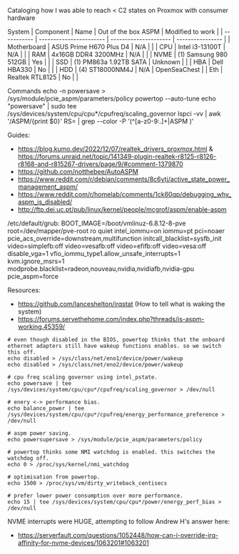 Cataloging how I was able to reach < C2 states on Proxmox with consumer hardware

System
| Component   | Name                    |  Out of the box ASPM  | Modified to work |
| ----------- | ----------------------- | --------------------- | ---------------- |
| Motherboard | ASUS Prime H670 Plus D4 | N/A                   |                  |
| CPU         | Intel i3-13100T         | N/A                   |                  |
| RAM         | 4x16GB DDR4 3200MHz     | N/A                   |                  |
| NVME        | (1) Samsung 980 512GB   | Yes                   |                  |
| SSD         | (1)  PM863a 1.92TB SATA | Unknown               |                  |
| HBA         | Dell HBA330             | No                    |                  |
| HDD         | (4) ST18000NM4J         | N/A                   | OpenSeaChest     |
| Eth         | Realtek RTL8125         | No                    |                  |


Commands 
echo -n powersave > /sys/module/pcie_aspm/parameters/policy
powertop --auto-tune
echo "powersave" | sudo tee /sys/devices/system/cpu/cpu*/cpufreq/scaling_governor
lspci -vv | awk '/ASPM/{print $0}' RS= | grep --color -P '(^[a-z0-9:.]+|ASPM )'

Guides:
- https://blog.kumo.dev/2022/12/07/realtek_drivers_proxmox.html & https://forums.unraid.net/topic/141349-plugin-realtek-r8125-r8126-r8168-and-r815267-drivers/page/9/#comment-1379870
- https://github.com/notthebee/AutoASPM
- https://www.reddit.com/r/debian/comments/8c6ytj/active_state_power_management_aspm/
- https://www.reddit.com/r/homelab/comments/1ck60qp/debugging_why_aspm_is_disabled/
- http://ftp.dei.uc.pt/pub/linux/kernel/people/mcgrof/aspm/enable-aspm

/etc/default/grub:
BOOT_IMAGE=/boot/vmlinuz-6.8.12-8-pve root=/dev/mapper/pve-root ro quiet intel_iommu=on iommu=pt pci=noaer pcie_acs_override=downstream,multifunction initcall_blacklist=sysfb_init video=simplefb:off video=vesafb:off video=efifb:off video=vesa:off disable_vga=1 vfio_iommu_type1.allow_unsafe_interrupts=1 kvm.ignore_msrs=1 modprobe.blacklist=radeon,nouveau,nvidia,nvidiafb,nvidia-gpu pcie_aspm=force


Resources:
- https://github.com/lanceshelton/irqstat (How to tell what is waking the system)
- https://forums.servethehome.com/index.php?threads/is-aspm-working.45359/
```
# even though disabled in the BIOS, powertop thinks that the onboard ethernet adapters still have wakeup functions enables. so we switch this off.
echo disabled > /sys/class/net/eno1/device/power/wakeup
echo disabled > /sys/class/net/eno2/device/power/wakeup

# cpu freq scaling governor using intel_pstate.
echo powersave | tee /sys/devices/system/cpu/cpu*/cpufreq/scaling_governor > /dev/null

# enery <-> performance bias.
echo balance_power | tee /sys/devices/system/cpu/cpu*/cpufreq/energy_performance_preference > /dev/null

# aspm power saving.
echo powersupersave > /sys/module/pcie_aspm/parameters/policy

# powertop thinks some NMI watchdog is enabled. this switches the watchdog off.
echo 0 > /proc/sys/kernel/nmi_watchdog

# optimisation from powertop.
echo 1500 > /proc/sys/vm/dirty_writeback_centisecs

# prefer lower power consumption over more performance.
echo 15 | tee /sys/devices/system/cpu/cpu*/power/energy_perf_bias > /dev/null
```


NVME interrupts were HUGE, attempting to follow Andrew H's answer here: 
- https://serverfault.com/questions/1052448/how-can-i-override-irq-affinity-for-nvme-devices/1063201#1063201

